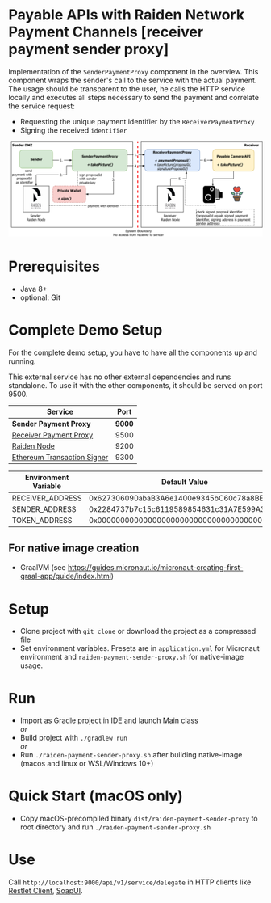 # Payable APIs with Raiden Network Payment Channels [receiver payment sender proxy]

Implementation of the `SenderPaymentProxy` component in the overview. This component wraps the sender's call to the service with the actual payment.  
The usage should be transparent to the user, he calls the HTTP service locally and executes all steps necessary to send the payment and correlate the service request:  

* Requesting the unique payment identifier by the `ReceiverPaymentProxy`
* Signing the received `identifier`


![Integration overview](docs/img/paidAPI.png)

# Prerequisites

* Java 8+
* optional: Git

# Complete Demo Setup

For the complete demo setup, you have to have all the components up and running.

This external service has no other external dependencies and runs standalone.  To use it with the other components, it should be served on port 9500.

| Service | Port |
| --- | --- |
| **Sender Payment Proxy** | **9000** |
| [Receiver Payment Proxy](...) | 9500 |
| [Raiden Node](...) | 9200 | 
| [Ethereum Transaction Signer](...) | 9300 | 

| Environment Variable | Default Value |
| --- | --- |
| RECEIVER_ADDRESS | 0x627306090abaB3A6e1400e9345bC60c78a8BEf57 |
| SENDER_ADDRESS | 0x2284737b7c15c6119589854631c31A7E599A3dB3 |
| TOKEN_ADDRESS | 0x0000000000000000000000000000000000000001 |

## For native image creation

* GraalVM (see https://guides.micronaut.io/micronaut-creating-first-graal-app/guide/index.html)

# Setup

* Clone project with `git clone` or download the project as a compressed file
* Set environment variables. Presets are in `application.yml` for Micronaut environment and `raiden-payment-sender-proxy.sh` for native-image usage.

# Run

* Import as Gradle project in IDE and launch Main class   
*or*   
* Build project with `./gradlew run`  
*or*
* Run `./raiden-payment-sender-proxy.sh` after building native-image (macos and linux or WSL/Windows 10+)

# Quick Start (macOS only)
                                                                              
* Copy macOS-precompiled binary `dist/raiden-payment-sender-proxy` to root directory and run `./raiden-payment-sender-proxy.sh`

# Use

Call `http://localhost:9000/api/v1/service/delegate` in HTTP clients like [Restlet Client](https://restlet.com/modules/client/), [SoapUI](https://www.soapui.org/).  